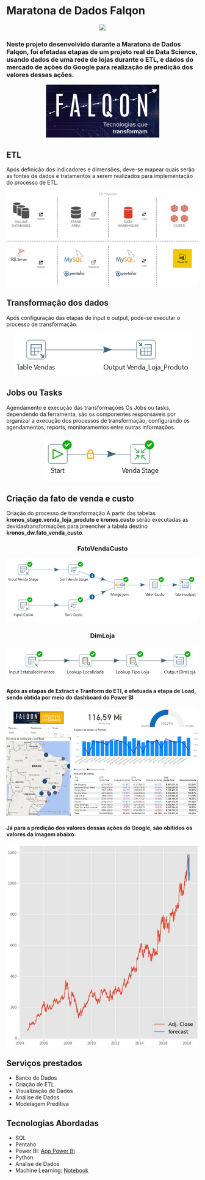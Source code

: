 # Maratona de Dados Falqon

<p align="center">
<img src="https://img.shields.io/static/v1?label=Status&message=Concluido&color=green&style=for-the-badge"/>
</p>


### Neste projeto desenvolvido durante a Maratona de Dados Falqon, foi efetadas etapas de um projeto real de Data Science, usando dados de uma rede de lojas durante o ETL, e dados do mercado de ações do Google para realização de predição dos valores dessas ações.

<p align="center">
  <img src="https://github.com/luiscals1/Data_Science/blob/main/Maratona-de-Dados-Falqon/documention/logoFalqon.jpg">
</p>

## ETL
Após definição dos indicadores e dimensões, deve-se mapear quais serão as fontes de dados e tratamentos a serem realizados para implementação do processo de ETL.

<p align="center">
  <img src="https://github.com/luiscals1/Data_Science/blob/main/Maratona-de-Dados-Falqon/documention/etl/project_etl.jpg"/>
</p>

## Transformação dos dados
 Após configuração das etapas de input e output, pode-se executar o processo de transformação.

<p align="center">
  <img src="https://github.com/luiscals1/Data_Science/blob/main/Maratona-de-Dados-Falqon/documention/etl/transformation_venda.jpg"/>
</p>
 
## Jobs ou Tasks
Agendamento e execução das transformações
Os Jobs ou tasks, dependendo da ferramenta, são os componentes responsáveis por organizar a execução dos processos de transformação, configurando os agendamentos, reports, monitoramentos entre outras informações.

<p align="center">
  <img src="https://github.com/luiscals1/Data_Science/blob/main/Maratona-de-Dados-Falqon/documention/etl/job_VendaStage.jpg"/>
</p>

## Criação da fato de venda e custo
Criação do processo de transformação
A partir das tabelas <b>kronos_stage.venda_loja_produto e kronos.custo</b> serão executadas as devidastransformações para preencher a tabela destino <b>kronos_dw.fato_venda_custo</b>.

<div align="center">
  <h3> FatoVendaCusto </h3>
</div>
 
  <p align="center">
    <img src="https://github.com/luiscals1/Data_Science/blob/main/Maratona-de-Dados-Falqon/documention/etl/transformation_FatoVendaCusto.jpg"/>
  </p>

<div align="center">
  <h3> DimLoja </h3>
</div>
   
  <p align="center">
    <img src="https://github.com/luiscals1/Data_Science/blob/main/Maratona-de-Dados-Falqon/documention/etl/transformation_DimLoja.jpg"/>
  </p>
  
#### Após as etapas de <b>Extract</b> e <b>Tranform</b> do ETl, é efetuada a etapa de <b>Load</b>, sendo obtida por meio do dashboard do Power BI

 <p align="center">
    <img src="https://github.com/luiscals1/Data_Science/blob/main/Maratona-de-Dados-Falqon/documention/dashboard.jpg"/>
  </p>
 
#### Já para a predição dos valores dessas ações do Google, são obitidos os valores da imagem abaixo:

<p align="center">
    <img src="https://github.com/luiscals1/Data_Science/blob/main/Maratona-de-Dados-Falqon/documention/prediction.jpg"/>
  </p>

## Serviços prestados
* Banco de Dados
* Criação de ETL
* Visualização de Dados
* Análise de Dados
* Modelagem Preditiva

## Tecnologias Abordadas

* SQL 
* Pentaho
* Power BI: [App Power BI](https://cutt.ly/vendas-power-bi-dashboard)
* Python
* Análise de Dados
* Machine Learning: [Notebook](https://cutt.ly/vendas-power-bi-dashboard)
